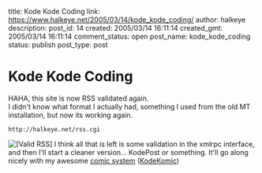 title: Kode Kode Coding
link: https://www.halkeye.net/2005/03/14/kode_kode_coding/
author: halkeye
description: 
post_id: 14
created: 2005/03/14 16:11:14
created_gmt: 2005/03/14 16:11:14
comment_status: open
post_name: kode_kode_coding
status: publish
post_type: post

# Kode Kode Coding

HAHA, this site is now RSS validated again.  
I didn't know what format I actually had, something I used from the old MT installation, but now its working again. 
    
    
    http://halkeye.net/rss.cgi

![\[Valid RSS\]](http://halkeye.net/img/valid-rss.png) I think all that is left is some validation in the xmlrpc interface, and then I'll start a cleaner version... KodePost or something. It'll go along nicely with my awesome [comic system](http://www.kodekomics.com) ([KodeKomic](http://www.kodekomics.com))